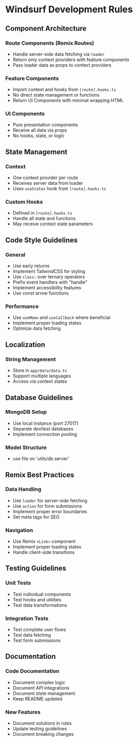 # Windsurf Development Rules

## Component Architecture

### Route Components (Remix Routes)
- Handle server-side data fetching via `loader`
- Return only context providers with feature components
- Pass loader data as props to context providers

### Feature Components
- Import context and hooks from `[route].hooks.ts`
- No direct state management or functions
- Return UI Components with minimal wrapping HTML

### UI Components
- Pure presentation components
- Receive all data via props
- No hooks, state, or logic

## State Management

### Context
- One context provider per route
- Receives server data from loader
- Uses `useStates` hook from `[route].hooks.ts`

### Custom Hooks
- Defined in `[route].hooks.ts`
- Handle all state and functions
- May receive context state parameters

## Code Style Guidelines

### General
- Use early returns
- Implement TailwindCSS for styling
- Use `class:` over ternary operators
- Prefix event handlers with "handle"
- Implement accessibility features
- Use const arrow functions

### Performance
- Use `useMemo` and `useCallback` where beneficial
- Implement proper loading states
- Optimize data fetching

## Localization

### String Management
- Store in `app/data/data.ts`
- Support multiple languages
- Access via context states

## Database Guidelines

### MongoDB Setup
- Use local instance (port 27017)
- Separate dev/test databases
- Implement connection pooling

### Model Structure
- use file on 'utils/db.server'

## Remix Best Practices

### Data Handling
- Use `loader` for server-side fetching
- Use `action` for form submissions
- Implement proper error boundaries
- Set meta tags for SEO

### Navigation
- Use Remix `<Link>` component
- Implement proper loading states
- Handle client-side transitions

## Testing Guidelines

### Unit Tests
- Test individual components
- Test hooks and utilities
- Test data transformations

### Integration Tests
- Test complete user flows
- Test data fetching
- Test form submissions

## Documentation

### Code Documentation
- Document complex logic
- Document API integrations
- Document state management
- Keep README updated

### New Features
- Document solutions in rules
- Update testing guidelines
- Document breaking changes

